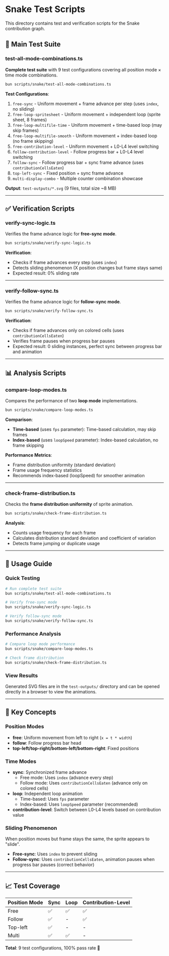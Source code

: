 # Snake Test Scripts

This directory contains test and verification scripts for the Snake contribution graph.

## 🧪 Main Test Suite

### test-all-mode-combinations.ts
**Complete test suite** with 9 test configurations covering all position mode × time mode combinations.

```bash
bun scripts/snake/test-all-mode-combinations.ts
```

**Test Configurations**:
1. `free-sync` - Uniform movement + frame advance per step (uses `index`, no sliding)
2. `free-loop-spritesheet` - Uniform movement + independent loop (sprite sheet, 8 frames)
3. `free-loop-multifile-time` - Uniform movement + time-based loop (may skip frames)
4. `free-loop-multifile-smooth` - Uniform movement + index-based loop (no frame skipping)
5. `free-contribution-level` - Uniform movement + L0-L4 level switching
6. `follow-contribution-level` - Follow progress bar + L0-L4 level switching
7. `follow-sync` - Follow progress bar + sync frame advance (uses `contributionCellsEaten`)
8. `top-left-sync` - Fixed position + sync frame advance
9. `multi-display-combo` - Multiple counter combination showcase

**Output**: `test-outputs/*.svg` (9 files, total size ~8 MB)

---

## ✅ Verification Scripts

### verify-sync-logic.ts
Verifies the frame advance logic for **free-sync mode**.

```bash
bun scripts/snake/verify-sync-logic.ts
```

**Verification**:
- Checks if frame advances every step (uses `index`)
- Detects sliding phenomenon (X position changes but frame stays same)
- Expected result: 0% sliding rate

---

### verify-follow-sync.ts
Verifies the frame advance logic for **follow-sync mode**.

```bash
bun scripts/snake/verify-follow-sync.ts
```

**Verification**:
- Checks if frame advances only on colored cells (uses `contributionCellsEaten`)
- Verifies frame pauses when progress bar pauses
- Expected result: 0 sliding instances, perfect sync between progress bar and animation

---

## 📊 Analysis Scripts

### compare-loop-modes.ts
Compares the performance of two **loop mode** implementations.

```bash
bun scripts/snake/compare-loop-modes.ts
```

**Comparison**:
- **Time-based** (uses `fps` parameter): Time-based calculation, may skip frames
- **Index-based** (uses `loopSpeed` parameter): Index-based calculation, no frame skipping

**Performance Metrics**:
- Frame distribution uniformity (standard deviation)
- Frame usage frequency statistics
- Recommends index-based (loopSpeed) for smoother animation

---

### check-frame-distribution.ts
Checks the **frame distribution uniformity** of sprite animation.

```bash
bun scripts/snake/check-frame-distribution.ts
```

**Analysis**:
- Counts usage frequency for each frame
- Calculates distribution standard deviation and coefficient of variation
- Detects frame jumping or duplicate usage

---

## 📝 Usage Guide

### Quick Testing
```bash
# Run complete test suite
bun scripts/snake/test-all-mode-combinations.ts

# Verify free-sync mode
bun scripts/snake/verify-sync-logic.ts

# Verify follow-sync mode
bun scripts/snake/verify-follow-sync.ts
```

### Performance Analysis
```bash
# Compare loop mode performance
bun scripts/snake/compare-loop-modes.ts

# Check frame distribution
bun scripts/snake/check-frame-distribution.ts
```

### View Results
Generated SVG files are in the `test-outputs/` directory and can be opened directly in a browser to view the animations.

---

## 🎯 Key Concepts

### Position Modes
- **free**: Uniform movement from left to right (`x = t * width`)
- **follow**: Follow progress bar head
- **top-left/top-right/bottom-left/bottom-right**: Fixed positions

### Time Modes
- **sync**: Synchronized frame advance
  - Free mode: Uses `index` (advance every step)
  - Follow mode: Uses `contributionCellsEaten` (advance only on colored cells)
- **loop**: Independent loop animation
  - Time-based: Uses `fps` parameter
  - Index-based: Uses `loopSpeed` parameter (recommended)
- **contribution-level**: Switch between L0-L4 levels based on contribution value

### Sliding Phenomenon
When position moves but frame stays the same, the sprite appears to "slide".

- **Free-sync**: Uses `index` to prevent sliding
- **Follow-sync**: Uses `contributionCellsEaten`, animation pauses when progress bar pauses (correct behavior)

---

## 📈 Test Coverage

| Position Mode | Sync | Loop | Contribution-Level |
|--------------|------|------|-------------------|
| Free         | ✅   | ✅   | ✅                |
| Follow       | ✅   | -    | ✅                |
| Top-left     | ✅   | -    | -                 |
| Multi        | ✅   | ✅   | -                 |

**Total**: 9 test configurations, 100% pass rate 🎉

